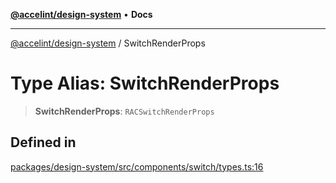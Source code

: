 [**@accelint/design-system**](../README.md) • **Docs**

***

[@accelint/design-system](../README.md) / SwitchRenderProps

# Type Alias: SwitchRenderProps

> **SwitchRenderProps**: `RACSwitchRenderProps`

## Defined in

[packages/design-system/src/components/switch/types.ts:16](https://github.com/gohypergiant/standard-toolkit/blob/258694cea8ed8bbd956b3cf5da47c2c9debcf127/packages/design-system/src/components/switch/types.ts#L16)
